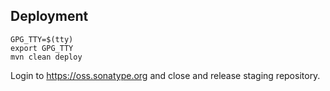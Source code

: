 ## Deployment

```
GPG_TTY=$(tty)
export GPG_TTY
mvn clean deploy
```

Login to https://oss.sonatype.org and close and release staging repository.